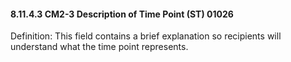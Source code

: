 #### 8.11.4.3 CM2-3 Description of Time Point (ST) 01026

Definition: This field contains a brief explanation so recipients will understand what the time point represents.
